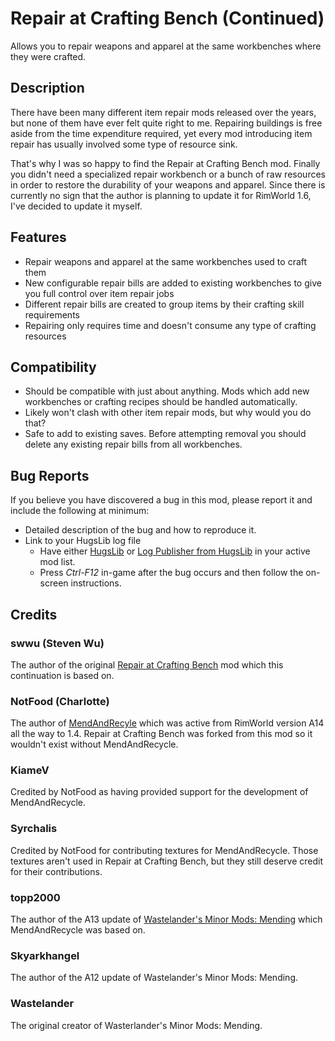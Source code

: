 # Repair at Crafting Bench (Continued)
Allows you to repair weapons and apparel at the same workbenches where they were crafted.

## Description
There have been many different item repair mods released over the years, but none of them have ever felt quite right to me. Repairing buildings is free aside from the time expenditure required, yet every mod introducing item repair has usually involved some type of resource sink.

That's why I was so happy to find the Repair at Crafting Bench mod. Finally you didn't need a specialized repair workbench or a bunch of raw resources in order to restore the durability of your weapons and apparel. Since there is currently no sign that the author is planning to update it for RimWorld 1.6, I've decided to update it myself.

## Features
* Repair weapons and apparel at the same workbenches used to craft them
* New configurable repair bills are added to existing workbenches to give you full control over item repair jobs
* Different repair bills are created to group items by their crafting skill requirements
* Repairing only requires time and doesn't consume any type of crafting resources

## Compatibility
* Should be compatible with just about anything. Mods which add new workbenches or crafting recipes should be handled automatically.
* Likely won't clash with other item repair mods, but why would you do that?
* Safe to add to existing saves. Before attempting removal you should delete any existing repair bills from all workbenches.

## Bug Reports
If you believe you have discovered a bug in this mod, please report it and include the following at minimum:
* Detailed description of the bug and how to reproduce it.
* Link to your HugsLib log file
  * Have either [HugsLib](https://steamcommunity.com/sharedfiles/filedetails/818773962) or [Log Publisher from HugsLib](https://steamcommunity.com/sharedfiles/filedetails/2873415404) in your active mod list.
  * Press _Ctrl-F12_ in-game after the bug occurs and then follow the on-screen instructions.

## Credits
### swwu (Steven Wu)
The author of the original [Repair at Crafting Bench](https://steamcommunity.com/sharedfiles/filedetails/?id=3222153156) mod which this continuation is based on.
### NotFood (Charlotte)
The author of [MendAndRecyle](https://steamcommunity.com/sharedfiles/filedetails/?id=735241897) which was active from RimWorld version A14 all the way to 1.4. Repair at Crafting Bench was forked from this mod so it wouldn't exist without MendAndRecycle.
### KiameV
Credited by NotFood as having provided support for the development of MendAndRecycle.
### Syrchalis
Credited by NotFood for contributing textures for MendAndRecycle. Those textures aren't used in Repair at Crafting Bench, but they still deserve credit for their contributions.
### topp2000
The author of the A13 update of [Wastelander's Minor Mods: Mending](https://ludeon.com/forums/index.php?topic=19594.0) which MendAndRecycle was based on.
### Skyarkhangel
The author of the A12 update of Wastelander's Minor Mods: Mending.
### Wastelander
The original creator of Wasterlander's Minor Mods: Mending.
